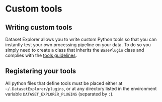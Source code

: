# Custom tools


## Writing custom tools

Dataset Explorer allows you to write custom Python tools so that you can instantly test your own processing pipeline on your data.
To do so you simply need to create a class that inherits the `BasePlugin` class and complies with the [tools guidelines](./guidelines.md).

## Registering your tools  

All python files that define tools must be placed either at `~/.DatasetExplorer/plugins`, or at any directory listed in the environment variable `DATASET_EXPLORER_PLUGINS` (separated by `:`).
